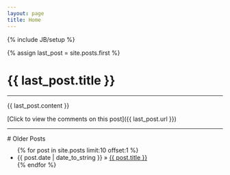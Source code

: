 ```yaml
---
layout: page
title: Home
---
```

{% include JB/setup %}

{% assign last_post = site.posts.first %}

# {{ last_post.title }}
<hr>

{{ last_post.content }}

[Click to view the comments on this post]({{ last_post.url }})
<hr>
# Older Posts

<ul class="posts" style="margin-top:10px">
  {% for post in site.posts limit:10 offset:1 %}
    <li><span>{{ post.date | date_to_string }}</span> &raquo; <a href="{{ post.url }}">{{ post.title }}</a></li>
  {% endfor %}
</ul>
